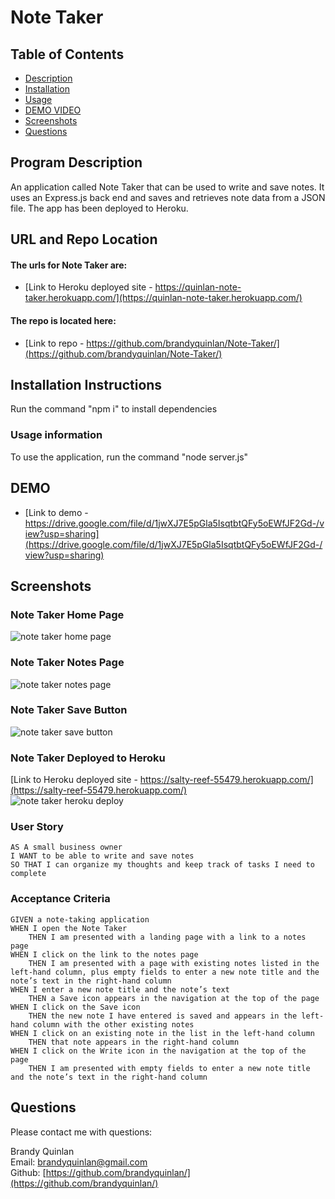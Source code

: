 # Note Taker

## Table of Contents

- [Description](#program-description)
- [Installation](#installation-instructions)
- [Usage](#usage-information) 
- [DEMO VIDEO](#DEMO)
- [Screenshots](#screenshots)
- [Questions](#questions)

## Program Description
An application called Note Taker that can be used to write and save notes. It uses an Express.js back end and saves and retrieves note data from a JSON file. The app has been deployed to Heroku.

## URL and Repo Location
#### The urls for Note Taker are:
* [Link to Heroku deployed site - https://quinlan-note-taker.herokuapp.com/](https://quinlan-note-taker.herokuapp.com/)
#### The repo is located here: 
* [Link to repo - https://github.com/brandyquinlan/Note-Taker/](https://github.com/brandyquinlan/Note-Taker/)

## Installation Instructions
  Run the command "npm i" to install dependencies

### Usage information
  To use the application, run the command "node server.js"
 
## DEMO
* [Link to demo - https://drive.google.com/file/d/1jwXJ7E5pGla5IsqtbtQFy5oEWfJF2Gd-/view?usp=sharing](https://drive.google.com/file/d/1jwXJ7E5pGla5IsqtbtQFy5oEWfJF2Gd-/view?usp=sharing)

## Screenshots

### Note Taker Home Page
![note taker home page](Assets/note-taker-home.png)
### Note Taker Notes Page
![note taker notes page](Assets/note-taker-notes.png)
### Note Taker Save Button
![note taker save button](Assets/note-taker-save.png)
### Note Taker Deployed to Heroku
[Link to Heroku deployed site - https://salty-reef-55479.herokuapp.com/](https://salty-reef-55479.herokuapp.com/)<br>
![note taker heroku deploy](Assets/note-taker-heroku.png)

### User Story
```
AS A small business owner
I WANT to be able to write and save notes
SO THAT I can organize my thoughts and keep track of tasks I need to complete
```

### Acceptance Criteria
```
GIVEN a note-taking application
WHEN I open the Note Taker
    THEN I am presented with a landing page with a link to a notes page
WHEN I click on the link to the notes page
    THEN I am presented with a page with existing notes listed in the left-hand column, plus empty fields to enter a new note title and the note’s text in the right-hand column
WHEN I enter a new note title and the note’s text
    THEN a Save icon appears in the navigation at the top of the page
WHEN I click on the Save icon
    THEN the new note I have entered is saved and appears in the left-hand column with the other existing notes
WHEN I click on an existing note in the list in the left-hand column
    THEN that note appears in the right-hand column
WHEN I click on the Write icon in the navigation at the top of the page
    THEN I am presented with empty fields to enter a new note title and the note’s text in the right-hand column
```

## Questions
Please contact me with questions:

Brandy Quinlan
<br>
Email: <brandyquinlan@gmail.com>
<br>
Github: [https://github.com/brandyquinlan/](https://github.com/brandyquinlan/)
